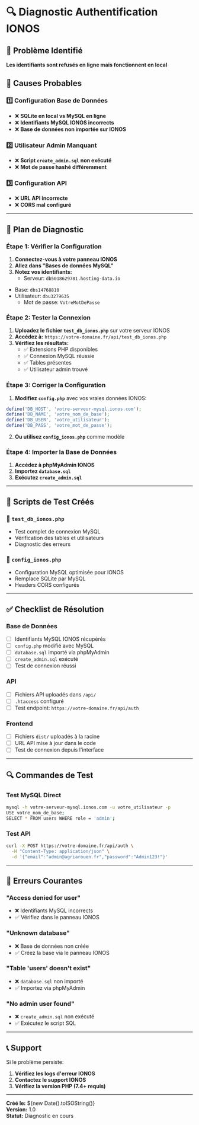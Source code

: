 # 🔍 Diagnostic Authentification IONOS

## 🚨 Problème Identifié
**Les identifiants sont refusés en ligne mais fonctionnent en local**

## 🎯 Causes Probables

### 1️⃣ **Configuration Base de Données**
- ❌ **SQLite en local vs MySQL en ligne**
- ❌ **Identifiants MySQL IONOS incorrects**
- ❌ **Base de données non importée sur IONOS**

### 2️⃣ **Utilisateur Admin Manquant**
- ❌ **Script `create_admin.sql` non exécuté**
- ❌ **Mot de passe hashé différemment**

### 3️⃣ **Configuration API**
- ❌ **URL API incorrecte**
- ❌ **CORS mal configuré**

---

## 🔧 Plan de Diagnostic

### **Étape 1: Vérifier la Configuration**

1. **Connectez-vous à votre panneau IONOS**
2. **Allez dans "Bases de données MySQL"**
3. **Notez vos identifiants:**
   - Serveur: `db5018629781.hosting-data.io`
- Base: `dbs14768810`
- Utilisateur: `dbu3279635`
   - Mot de passe: `VotreMotDePasse`

### **Étape 2: Tester la Connexion**

1. **Uploadez le fichier `test_db_ionos.php`** sur votre serveur IONOS
2. **Accédez à:** `https://votre-domaine.fr/api/test_db_ionos.php`
3. **Vérifiez les résultats:**
   - ✅ Extensions PHP disponibles
   - ✅ Connexion MySQL réussie
   - ✅ Tables présentes
   - ✅ Utilisateur admin trouvé

### **Étape 3: Corriger la Configuration**

1. **Modifiez `config.php`** avec vos vraies données IONOS:
```php
define('DB_HOST', 'votre-serveur-mysql.ionos.com');
define('DB_NAME', 'votre_nom_de_base');
define('DB_USER', 'votre_utilisateur');
define('DB_PASS', 'votre_mot_de_passe');
```

2. **Ou utilisez `config_ionos.php`** comme modèle

### **Étape 4: Importer la Base de Données**

1. **Accédez à phpMyAdmin IONOS**
2. **Importez `database.sql`**
3. **Exécutez `create_admin.sql`**

---

## 🧪 Scripts de Test Créés

### 📄 `test_db_ionos.php`
- Test complet de connexion MySQL
- Vérification des tables et utilisateurs
- Diagnostic des erreurs

### 📄 `config_ionos.php`
- Configuration MySQL optimisée pour IONOS
- Remplace SQLite par MySQL
- Headers CORS configurés

---

## ✅ Checklist de Résolution

### **Base de Données**
- [ ] Identifiants MySQL IONOS récupérés
- [ ] `config.php` modifié avec MySQL
- [ ] `database.sql` importé via phpMyAdmin
- [ ] `create_admin.sql` exécuté
- [ ] Test de connexion réussi

### **API**
- [ ] Fichiers API uploadés dans `/api/`
- [ ] `.htaccess` configuré
- [ ] Test endpoint: `https://votre-domaine.fr/api/auth`

### **Frontend**
- [ ] Fichiers `dist/` uploadés à la racine
- [ ] URL API mise à jour dans le code
- [ ] Test de connexion depuis l'interface

---

## 🔍 Commandes de Test

### **Test MySQL Direct**
```bash
mysql -h votre-serveur-mysql.ionos.com -u votre_utilisateur -p
USE votre_nom_de_base;
SELECT * FROM users WHERE role = 'admin';
```

### **Test API**
```bash
curl -X POST https://votre-domaine.fr/api/auth \
  -H "Content-Type: application/json" \
  -d '{"email":"admin@agriarouen.fr","password":"Admin123!"}'
```

---

## 🚨 Erreurs Courantes

### **"Access denied for user"**
- ❌ Identifiants MySQL incorrects
- ✅ Vérifiez dans le panneau IONOS

### **"Unknown database"**
- ❌ Base de données non créée
- ✅ Créez la base via le panneau IONOS

### **"Table 'users' doesn't exist"**
- ❌ `database.sql` non importé
- ✅ Importez via phpMyAdmin

### **"No admin user found"**
- ❌ `create_admin.sql` non exécuté
- ✅ Exécutez le script SQL

---

## 📞 Support

Si le problème persiste:

1. **Vérifiez les logs d'erreur IONOS**
2. **Contactez le support IONOS**
3. **Vérifiez la version PHP (7.4+ requis)**

---

**Créé le:** ${new Date().toISOString()}  
**Version:** 1.0  
**Statut:** Diagnostic en cours